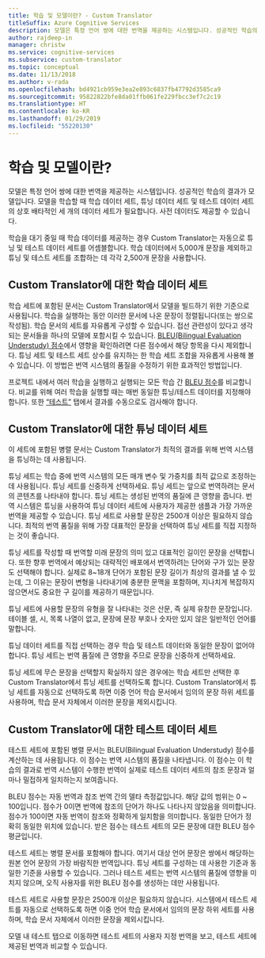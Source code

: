```yaml
---
title: 학습 및 모델이란? - Custom Translator
titleSuffix: Azure Cognitive Services
description: 모델은 특정 언어 쌍에 대한 번역을 제공하는 시스템입니다. 성공적인 학습의 결과가 모델입니다. 모델을 학습할 때 학습 데이터 세트, 튜닝 데이터 세트 및 테스트 데이터 세트의 상호 배타적인 세 개의 데이터 세트가 필요합니다.
author: rajdeep-in
manager: christw
ms.service: cognitive-services
ms.subservice: custom-translator
ms.topic: conceptual
ms.date: 11/13/2018
ms.author: v-rada
ms.openlocfilehash: bd4921cb959e3ea2e893c6837fb47792d3585ca9
ms.sourcegitcommit: 95822822bfe8da01ffb061fe229fbcc3ef7c2c19
ms.translationtype: HT
ms.contentlocale: ko-KR
ms.lasthandoff: 01/29/2019
ms.locfileid: "55220130"
---
```

# <a name="what-are-trainings-and-models"></a>학습 및 모델이란?

모델은 특정 언어 쌍에 대한 번역을 제공하는 시스템입니다.
성공적인 학습의 결과가 모델입니다. 모델을 학습할 때 학습 데이터 세트, 튜닝 데이터 세트 및 테스트 데이터 세트의 상호 배타적인 세 개의 데이터 세트가 필요합니다. 사전 데이터도 제공할 수 있습니다.

학습을 대기 중일 때 학습 데이터를 제공하는 경우 Custom Translator는 자동으로 튜닝 및 테스트 데이터 세트를 어셈블합니다. 학습 데이터에서 5,000개 문장을 제외하고 튜닝 및 테스트 세트를 조합하는 데 각각 2,500개 문장을 사용합니다.

## <a name="training-dataset-for-custom-translator"></a>Custom Translator에 대한 학습 데이터 세트

학습 세트에 포함된 문서는 Custom Translator에서 모델을 빌드하기 위한 기준으로 사용됩니다. 학습을 실행하는 동안 이러한 문서에 나온 문장이 정렬됩니다(또는 쌍으로 작성됨). 학습 문서의 세트를 자유롭게 구성할 수 있습니다. 접선 관련성이 있다고 생각되는 문서들을 하나의 모델에 포함시킬 수 있습니다. [BLEU(Bilingual Evaluation Understudy) 점수](what-is-bleu-score.md)에서 영향을 확인하려면 다른 점수에서 해당 항목을 다시 제외합니다. 튜닝 세트 및 테스트 세트 상수를 유지하는 한 학습 세트 조합을 자유롭게 사용해 볼 수 있습니다. 이 방법은 번역 시스템의 품질을 수정하기 위한 효과적인 방법입니다.

프로젝트 내에서 여러 학습을 실행하고 실행되는 모든 학습 간 [BLEU 점수](what-is-bleu-score.md)를 비교합니다. 비교를 위해 여러 학습을 실행할 때는 매번 동일한 튜닝/테스트 데이터를 지정해야 합니다. 또한 [“테스트”](how-to-view-system-test-results.md) 탭에서 결과를 수동으로도 검사해야 합니다.

## <a name="tuning-dataset-for-custom-translator"></a>Custom Translator에 대한 튜닝 데이터 세트

이 세트에 포함된 병렬 문서는 Custom Translator가 최적의 결과를 위해 번역 시스템을 튜닝하는 데 사용됩니다.

튜닝 세트는 학습 중에 번역 시스템의 모든 매개 변수 및 가중치를 최적 값으로 조정하는 데 사용됩니다. 튜닝 세트를 신중하게 선택하세요. 튜닝 세트는 앞으로 번역하려는 문서의 콘텐츠를 나타내야 합니다. 튜닝 세트는 생성된 번역의 품질에 큰 영향을 줍니다. 번역 시스템은 튜닝을 사용하여 튜닝 데이터 세트에 사용자가 제공한 샘플과 가장 가까운 번역을 제공할 수 있습니다. 튜닝 세트로 사용할 문장은 2500개 이상은 필요하지 않습니다. 최적의 번역 품질을 위해 가장 대표적인 문장을 선택하여 튜닝 세트를 직접 지정하는 것이 좋습니다.

튜닝 세트를 작성할 때 번역할 미래 문장의 의미 있고 대표적인 길이인 문장을 선택합니다. 또한 향후 번역에서 예상되는 대략적인 배포에서 번역하려는 단어와 구가 있는 문장도 선택해야 합니다. 실제로 8~18개 단어가 포함된 문장 길이가 최상의 결과를 낼 수 있는데, 그 이유는 문장이 변형을 나타내기에 충분한 문맥을 포함하며, 지나치게 복잡하지 않으면서도 중요한 구 길이를 제공하기 때문입니다.

튜닝 세트에 사용할 문장의 유형을 잘 나타내는 것은 산문, 즉 실제 유창한 문장입니다. 테이블 셀, 시, 목록 나열이 없고, 문장에 문장 부호나 숫자만 있지 않은 일반적인 언어를 말합니다.

튜닝 데이터 세트를 직접 선택하는 경우 학습 및 테스트 데이터와 동일한 문장이 없어야 합니다. 튜닝 세트는 번역 품질에 큰 영향을 주므로 문장을 신중하게 선택하세요.

튜닝 세트에 무슨 문장을 선택할지 확실하지 않은 경우에는 학습 세트만 선택한 후 Custom Translator에서 튜닝 세트를 선택하도록 합니다. Custom Translator에서 튜닝 세트를 자동으로 선택하도록 하면 이중 언어 학습 문서에서 임의의 문장 하위 세트를 사용하며, 학습 문서 자체에서 이러한 문장을 제외시킵니다.

## <a name="testing-dataset-for-custom-translator"></a>Custom Translator에 대한 테스트 데이터 세트

테스트 세트에 포함된 병렬 문서는 BLEU(Bilingual Evaluation Understudy) 점수를 계산하는 데 사용됩니다. 이 점수는 번역 시스템의 품질을 나타냅니다. 이 점수는 이 학습의 결과로 번역 시스템이 수행한 번역이 실제로 테스트 데이터 세트의 참조 문장과 얼마나 밀접하게 일치하는지 보여줍니다.

BLEU 점수는 자동 번역과 참조 번역 간의 델타 측정값입니다. 해당 값의 범위는 0 ~ 100입니다. 점수가 0이면 번역에 참조의 단어가 하나도 나타나지 않았음을 의미합니다. 점수가 100이면 자동 번역이 참조와 정확하게 일치함을 의미합니다. 동일한 단어가 정확히 동일한 위치에 있습니다. 받은 점수는 테스트 세트의 모든 문장에 대한 BLEU 점수 평균입니다.

테스트 세트는 병렬 문서를 포함해야 합니다. 여기서 대상 언어 문장은 쌍에서 해당하는 원본 언어 문장의 가장 바람직한 번역입니다. 튜닝 세트를 구성하는 데 사용한 기준과 동일한 기준을 사용할 수 있습니다. 그러나 테스트 세트는 번역 시스템의 품질에 영향을 미치지 않으며, 오직 사용자를 위한 BLEU 점수를 생성하는 데만 사용됩니다.

테스트 세트로 사용할 문장은 2500개 이상은 필요하지 않습니다. 시스템에서 테스트 세트를 자동으로 선택하도록 하면 이중 언어 학습 문서에서 임의의 문장 하위 세트를 사용하며, 학습 문서 자체에서 이러한 문장을 제외시킵니다.

모델 내 테스트 탭으로 이동하면 테스트 세트의 사용자 지정 번역을 보고, 테스트 세트에 제공된 번역과 비교할 수 있습니다.
